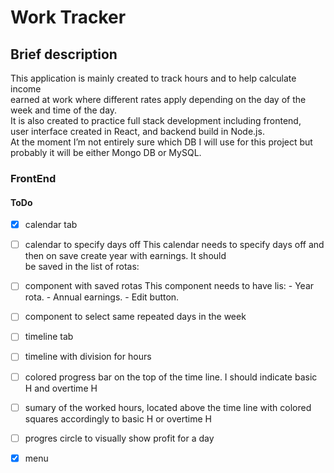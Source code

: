 # Work Tracker

## Brief description

This application is mainly created to track hours and to help calculate income\
earned at work where different rates apply depending on the day of the week and time of the day.\
It is also created to practice full stack development including frontend,\
user interface created in React, and backend build in Node.js.\
At the moment I’m not entirely sure which DB I will use for this project but\
probably it will be either Mongo DB or MySQL.

### FrontEnd 

#### ToDo

- [x] calendar tab
- [ ] calendar to specify days off
        This calendar needs to specify days off and then on save create year with earnings. It should\
        be saved in the list of rotas:
- [ ] component with saved rotas
        This component needs to have lis:
            - Year rota.
            - Annual earnings.
            - Edit button.
- [ ] component to select same repeated days in the week
- [ ] timeline tab
- [ ] timeline with division for hours
- [ ] colored progress bar on the top of the time line. I should indicate basic H and overtime H
- [ ] sumary of the worked hours, located above the time line with colored squares accordingly to basic H or overtime H
- [ ] progres circle to visually show profit for a day
- [x] menu



